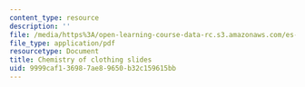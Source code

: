 ```yaml
---
content_type: resource
description: ''
file: /media/https%3A/open-learning-course-data-rc.s3.amazonaws.com/es-010-chemistry-of-sports-spring-2013/9999caf136987ae89650b32c159615bb_MITES_010S13_lec11.pdf
file_type: application/pdf
resourcetype: Document
title: Chemistry of clothing slides
uid: 9999caf1-3698-7ae8-9650-b32c159615bb
---
```

